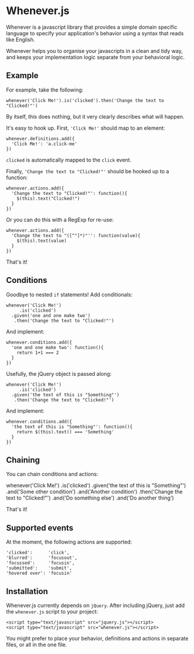 # Whenever.js #

Whenever is a javascript library that provides a simple domain specific language to specify your application's behavior using a syntax that reads like English.

Whenever helps you to organise your javascripts in a clean and tidy way, and keeps your implementation logic separate from your behavioral logic.

## Example ##

For example, take the following:

    whenever('Click Me!').is('clicked').then('Change the text to "Clicked!"')

By itself, this does nothing, but it very clearly describes what will happen.

It's easy to hook up. First, `'Click Me!'` should map to an element:

    whenever.definitions.add({
      'Click Me!': 'a.click-me'
    })

`clicked` is automatically mapped to the `click` event.

Finally, `'Change the text to "Clicked!"'` should be hooked up to a function:

    whenever.actions.add({
      'Change the text to "Clicked!"': function(){
        $(this).text("Clicked!")
      }
    })

Or you can do this with a RegExp for re-use:

    whenever.actions.add({
      'Change the text to "([^"]*)"'': function(value){
        $(this).text(value)
      }
    })

That's it!

## Conditions ##

Goodbye to nested `if` statements! Add conditionals:

    whenever('Click Me!')
         .is('clicked')
      .given('one and one make two')
       .then('Change the text to "Clicked!"')

And implement:

    whenever.conditions.add({
      'one and one make two': function(){
        return 1+1 === 2
      }
    })

Usefully, the jQuery object is passed along:

    whenever('Click Me!')
         .is('clicked')
      .given('the text of this is "Something"')
       .then('Change the text to "Clicked!"')

And implement:

    whenever.conditions.add({
      'the text of this is "Something"': function(){
        return $(this).text() === 'Something'
      }
    })

## Chaining ##

You can chain conditions and actions:

  whenever('Click Me!')
       .is('clicked')
    .given('the text of this is "Something"')
      .and('Some other condition')
      .and('Another condition')
     .then('Change the text to "Clicked!"')
      .and('Do something else')
      .and('Do another thing')

That's it!

## Supported events ##

At the moment, the following actions are supported:

    'clicked':      'click',
    'blurred':      'focusout',
    'focussed':     'focusin',
    'submitted':    'submit',
    'hovered over': 'focusin'

## Installation ##

Whenever.js currently depends on `jQuery`. After including jQuery, just add the `whenever.js` script to your project:

    <script type="text/javascript" src="jquery.js"></script>
    <script type="text/javascript" src="whenever.js"></script>

You might prefer to place your behavior, definitions and actions in separate files, or all in the one file.